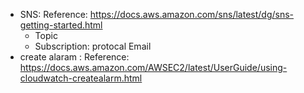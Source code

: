 * SNS:
 Reference: https://docs.aws.amazon.com/sns/latest/dg/sns-getting-started.html
  * Topic 
  * Subscription:
     protocal
       Email 
* create alaram :
   Reference: https://docs.aws.amazon.com/AWSEC2/latest/UserGuide/using-cloudwatch-createalarm.html